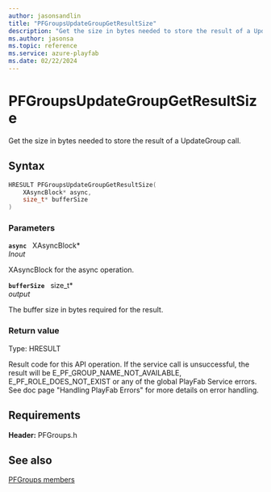 ```yaml
---
author: jasonsandlin
title: "PFGroupsUpdateGroupGetResultSize"
description: "Get the size in bytes needed to store the result of a UpdateGroup call."
ms.author: jasonsa
ms.topic: reference
ms.service: azure-playfab
ms.date: 02/22/2024
---
```


# PFGroupsUpdateGroupGetResultSize  

Get the size in bytes needed to store the result of a UpdateGroup call.  

## Syntax  
  
```cpp
HRESULT PFGroupsUpdateGroupGetResultSize(  
    XAsyncBlock* async,  
    size_t* bufferSize  
)  
```  
  
### Parameters  
  
**`async`** &nbsp; XAsyncBlock*  
*_Inout_*  
  
XAsyncBlock for the async operation.  
  
**`bufferSize`** &nbsp; size_t*  
*output*  
  
The buffer size in bytes required for the result.  
  
  
### Return value
Type: HRESULT
  
Result code for this API operation. If the service call is unsuccessful, the result will be E_PF_GROUP_NAME_NOT_AVAILABLE, E_PF_ROLE_DOES_NOT_EXIST or any of the global PlayFab Service errors. See doc page "Handling PlayFab Errors" for more details on error handling.
  
  
## Requirements  
  
**Header:** PFGroups.h
  
## See also  
[PFGroups members](../pfgroups_members.md)  

  
  
